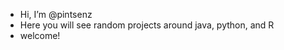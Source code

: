 -  Hi, I’m @pintsenz
-  Here you will see random projects around java, python, and R
-  welcome! 


<!---
pintsenz/pintsenz is a ✨ special ✨ repository because its `README.md` (this file) appears on your GitHub profile.
You can click the Preview link to take a look at your changes.
--->
